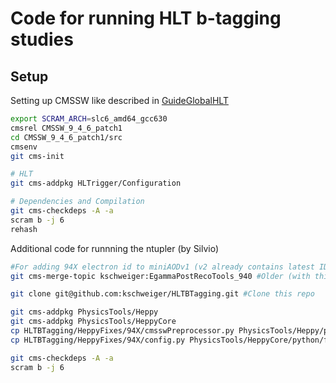# Code for running HLT b-tagging studies


## Setup
Setting up CMSSW like described in [GuideGlobalHLT](https://twiki.cern.ch/twiki/bin/view/CMSPublic/SWGuideGlobalHLT)

```bash
export SCRAM_ARCH=slc6_amd64_gcc630
cmsrel CMSSW_9_4_6_patch1
cd CMSSW_9_4_6_patch1/src
cmsenv
git cms-init

# HLT
git cms-addpkg HLTrigger/Configuration

# Dependencies and Compilation
git cms-checkdeps -A -a
scram b -j 6
rehash
```

Additional code for runnning the ntupler (by Silvio)

```bash
#For adding 94X electron id to miniAODv1 (v2 already contains latest IDs)
git cms-merge-topic kschweiger:EgammaPostRecoTools_940 #Older (with this code) working status of cms-egamma:EgammaPostRecoTools_940

git clone git@github.com:kschweiger/HLTBTagging.git #Clone this repo

git cms-addpkg PhysicsTools/Heppy
git cms-addpkg PhysicsTools/HeppyCore
cp HLTBTagging/HeppyFixes/94X/cmsswPreprocessor.py PhysicsTools/Heppy/python/utils/cmsswPreprocessor.py
cp HLTBTagging/HeppyFixes/94X/config.py PhysicsTools/HeppyCore/python/framework/config.py

git cms-checkdeps -A -a
scram b -j 6
```
